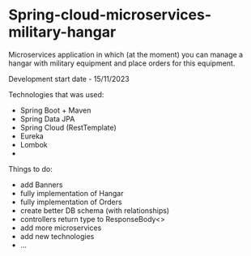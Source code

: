 # Spring-cloud-microservices-military-hangar

Microservices application in which (at the moment) you can manage a hangar with military equipment and place orders for this equipment.

Development start date - 15/11/2023

Technologies that was used:
 - Spring Boot + Maven
 - Spring Data JPA
 - Spring Cloud (RestTemplate)
 - Eureka
 - Lombok
 - 

Things to do:
  - add Banners
  - fully implementation of Hangar
  - fully implementation of Orders
  - create better DB schema (with relationships)
  - controllers return type to ResponseBody<>
  - add more microservices
  - add new technologies
  - ...
